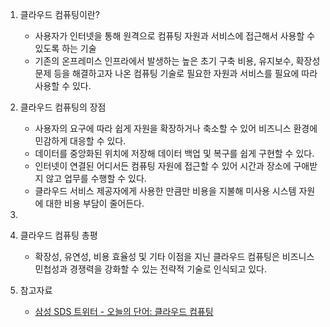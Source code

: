1. 클라우드 컴퓨팅이란?
   - 사용자가 인터넷을 통해 원격으로 컴퓨팅 자원과 서비스에 접근해서 사용할 수 있도록 하는 기술
   - 기존의 온프레미스 인프라에서 발생하는 높은 초기 구축 비용, 유지보수, 확장성 문제 등을 해결하고자 나온 컴퓨팅 기술로 필요한 자원과 서비스를 필요에 따라 사용할 수 있다.
 
2. 클라우드 컴퓨팅의 장점
   - 사용자의 요구에 따라 쉽게 자원을 확장하거나 축소할 수 있어 비즈니스 환경에 민감하게 대응할 수 있다.
   - 데이터를 중앙화된 위치에 저장해 데이터 백업 및 복구를 쉽게 구현할  수 있다.
   - 인터넷이 연결된 어디서든 컴퓨팅 자원에 접근할 수 있어 시간과 장소에 구애받지 않고 업무를 수행할 수 있다.
   - 클라우드 서비스 제공자에게 사용한 만큼만 비용을 지불해 미사용 시스템 자원에 대한 비용 부담이 줄어든다.
  
3. 

4. 클라우드 컴퓨팅 총평
   - 확장성, 유연성, 비용 효율성 및 기타 이점을 지닌 클라우드 컴퓨팅은 비즈니스 민첩성과 경쟁력을 강화할 수 있는 전략적 기술로 인식되고 있다.
  
5. 참고자료
   - [삼성 SDS 트위터 - 오늘의 단어: 클라우드 컴퓨팅](https://twitter.com/samsungsds/status/1704056364027502941)
